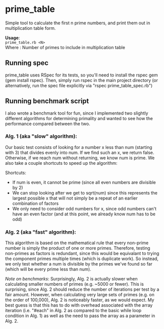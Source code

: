 # prime_table
Simple tool to calculate the first n prime numbers, and print them out in multiplication table form. 

**Usage**:  
`prime_table.rb <N>`  
Where	<N> : Number of primes to include in multiplication table


## Running spec
prime_table uses RSpec for its tests, so you'll need to install the rspec gem (gem install rspec). Then, simply run rspec in the main project directory (or alternatively, run the spec file explicitly via "rspec prime_table_spec.rb")

## Running benchmark script
I also wrote a benchmark tool for fun, since I implemented two slightly different algorithms for determining primality and wanted to see how the performance compared between the two. 

### Alg. 1 (aka "slow" algorithm):
Our basic test consists of looking for a number x less than num (starting with 3) that divides evenly into num. If we find such an x, we return false. Otherwise, if we reach num without returning, we know num is prime. We also take a couple shortcuts to speed up the algorithm:

Shortcuts:
- If num is even, it cannot be prime (since all even numbers are divisible by 2)
- We can stop looking after we get to sqrt(num) since this represents the largest possible x that will not simply be a repeat of an earlier combination of factors
- We only need to consider odd numbers for x, since odd numbers can't have an even factor (and at this point, we already know num has to be odd)

### Alg. 2 (aka "fast" algorithm):
This algorithm is based on the mathematical rule that every non-prime number is simply the product of one or more primes. Therefore, testing non-primes as factors is redundant, since this would be equivalant to trying the component primes multiple times (which is duplicate work). So instead, we only test whether a num is divisible by the primes we've found so far (which will be every prime less than num).

*Note on benchmarks*: Surprisingly, Alg. 2 is actually slower when calculating smaller numbers of primes (e.g. ~5000 or fewer). This is surprising, since Alg. 2 should reduce the number of iterations per test by a fair amount. However, when calculating very large sets of primes (e.g. on the order of 100,000), Alg. 2 is noticeably faster, as we would expect. My best guess is that this has to do with overhead associated with the array iteration (i.e. "#each" in Alg. 2 as compared to the basic while loop condition in Alg. 1) as well as the need to pass the array as a parameter in Alg. 2. 